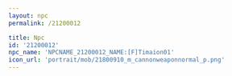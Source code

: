 ```yaml
---
layout: npc
permalink: /21200012

title: Npc
id: '21200012'
npc_name: 'NPCNAME_21200012_NAME:[F]Timaion01'
icon_url: 'portrait/mob/21800910_m_cannonweaponnormal_p.png'
---
```

